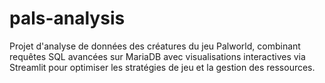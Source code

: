 # pals-analysis
Projet d'analyse de données des créatures du jeu Palworld, combinant requêtes SQL avancées sur MariaDB avec visualisations interactives via Streamlit pour optimiser les stratégies de jeu et la gestion des ressources.
